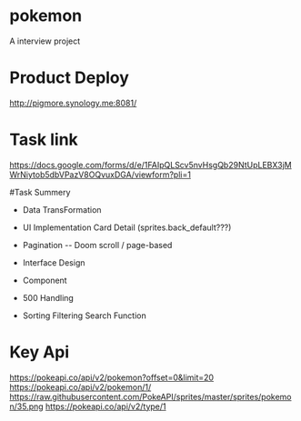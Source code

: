 # pokemon
A interview project

# Product Deploy
http://pigmore.synology.me:8081/

# Task link
https://docs.google.com/forms/d/e/1FAIpQLScv5nvHsgQb29NtUpLEBX3jMWrNiytob5dbVPazV8OQvuxDGA/viewform?pli=1

#Task Summery

* Data TransFormation
* UI Implementation Card Detail (sprites.back_default???)
* Pagination -- Doom scroll / page-based
* Interface Design

* Component
* 500 Handling
* Sorting Filtering Search Function

# Key Api
https://pokeapi.co/api/v2/pokemon?offset=0&limit=20
https://pokeapi.co/api/v2/pokemon/1/
https://raw.githubusercontent.com/PokeAPI/sprites/master/sprites/pokemon/35.png
https://pokeapi.co/api/v2/type/1

